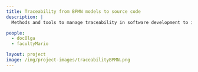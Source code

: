 ```yaml
---
title: Traceability from BPMN models to source code
description: |
  Methods and tools to manage traceability in software development to improve change management and evolution 

people:
  - docOlga
  - facultyMario

layout: project
image: /img/project-images/traceabilityBPMN.png
---
```

